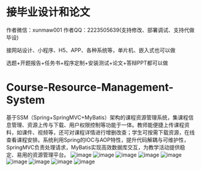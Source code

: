 # 接毕业设计和论文
作者微信：xunmaw001  作者QQ：2223505639(支持修改、部署调试、支持代做毕设)

接网站设计、小程序、H5、APP、各种系统等，单片机、嵌入式也可以做

选题+开题报告+任务书+程序定制+安装测试+论文+答辩PPT都可以做
# Course-Resource-Management-System
基于SSM（Spring+SpringMVC+MyBatis）架构的课程资源管理系统，集课程信息管理、资源上传与下载、用户权限控制等功能于一体。教师能便捷上传课程资料，如课件、视频等，还可对课程详情进行增删改查；学生可按需下载资源，在线查看课程安排。系统利用Spring的IOC与AOP特性，提升代码解耦与可维护性，SpringMVC负责处理请求，MyBatis实现高效数据库交互，为教学活动提供稳定、易用的资源管理平台。 
![image](https://github.com/user-attachments/assets/117a8f59-c35b-4569-bd53-42e09a12f7fa)
![image](https://github.com/user-attachments/assets/40e627b1-e4bd-4c8d-adef-75cfc05c9105)
![image](https://github.com/user-attachments/assets/f6768264-128f-4dac-926e-a70d15101858)
![image](https://github.com/user-attachments/assets/22320357-ff4e-4a09-b855-b5a1f7c9c64b)
![image](https://github.com/user-attachments/assets/92978333-b0a9-4ce1-9058-47a69491d40b)
![image](https://github.com/user-attachments/assets/89bbeca6-1ee9-449b-b6fb-d33bcb785acf)
![image](https://github.com/user-attachments/assets/df7f676d-a638-4db4-9f9f-64e37b2b475c)
![image](https://github.com/user-attachments/assets/4e5c94d3-05ab-4b42-87fc-5a8b7fef1330)
![image](https://github.com/user-attachments/assets/402005d5-1cd0-49b6-bbca-02ffbdf19ffb)

